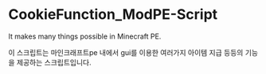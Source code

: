 # CookieFunction_ModPE-Script
It makes many things possible in Minecraft PE.

이 스크립트는 마인크래프트pe 내에서 gui를 이용한 여러가지 아이템 지급 등등의 기능을 제공하는 스크립트입니다.
